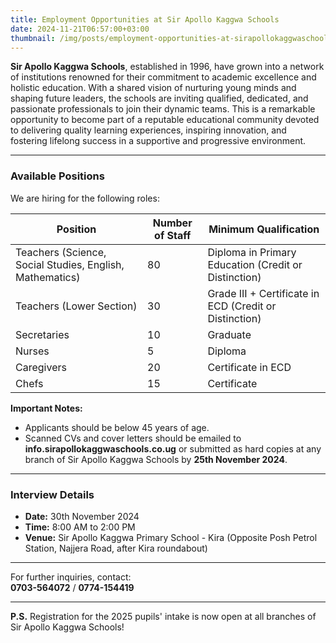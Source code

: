 ```yaml
---
title: Employment Opportunities at Sir Apollo Kaggwa Schools
date: 2024-11-21T06:57:00+03:00
thumbnail: /img/posts/employment-opportunities-at-sirapollokaggwaschools.webp
---
```

**Sir Apollo Kaggwa Schools**, established in 1996, have grown into a network of institutions renowned for their commitment to academic excellence and holistic education. With a shared vision of nurturing young minds and shaping future leaders, the schools are inviting qualified, dedicated, and passionate professionals to join their dynamic teams. This is a remarkable opportunity to become part of a reputable educational community devoted to delivering quality learning experiences, inspiring innovation, and fostering lifelong success in a supportive and progressive environment.



- - -

### Available Positions

We are hiring for the following roles:

| **Position**                                             | **Number of Staff** | **Minimum Qualification**                              |
| -------------------------------------------------------- | ------------------- | ------------------------------------------------------ |
| Teachers (Science, Social Studies, English, Mathematics) | 80                  | Diploma in Primary Education (Credit or Distinction)   |
| Teachers (Lower Section)                                 | 30                  | Grade III + Certificate in ECD (Credit or Distinction) |
| Secretaries                                              | 10                  | Graduate                                               |
| Nurses                                                   | 5                   | Diploma                                                |
| Caregivers                                               | 20                  | Certificate in ECD                                     |
| Chefs                                                    | 15                  | Certificate                                            |

**Important Notes:**  

* Applicants should be below 45 years of age.  
* Scanned CVs and cover letters should be emailed to **info.sirapollokaggwaschools.co.ug** or submitted as hard copies at any branch of Sir Apollo Kaggwa Schools by **25th November 2024**.  

- - -

### Interview Details

* **Date:** 30th November 2024  
* **Time:** 8:00 AM to 2:00 PM  
* **Venue:** Sir Apollo Kaggwa Primary School - Kira (Opposite Posh Petrol Station, Najjera Road, after Kira roundabout)  

- - -

For further inquiries, contact:\
**0703-564072** / **0774-154419**  

- - -

**P.S.** Registration for the 2025 pupils' intake is now open at all branches of Sir Apollo Kaggwa Schools!
